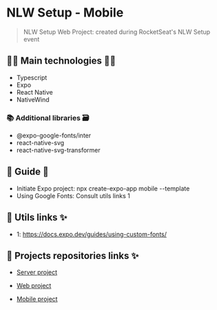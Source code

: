 # NLW Setup - Mobile

> NLW Setup Web Project: created during RocketSeat's NLW Setup event

## 👨‍💻 Main technologies 👩‍💻

- Typescript
- Expo
- React Native
- NativeWind

### 📚 Additional libraries 🗃️

- @expo-google-fonts/inter
- react-native-svg
- react-native-svg-transformer

## 📃 Guide 📖

- Initiate Expo project: npx create-expo-app mobile --template
- Using Google Fonts: Consult utils links 1

## 🔗 Utils links ✨

- 1: https://docs.expo.dev/guides/using-custom-fonts/

## 🔗 Projects repositories links ✨

- [Server project](server)

- [Web project](web)

- [Mobile project](mobile)
